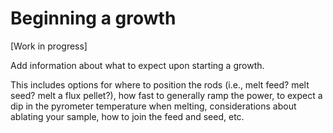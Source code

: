 # Beginning a growth

[Work in progress]

Add information about what to expect upon starting a growth.

This includes options for where to position the rods (i.e., melt feed? melt seed? melt a flux pellet?), how fast to generally ramp the power, to expect a dip in the pyrometer temperature when melting, considerations about ablating your sample, how to join the feed and seed, etc.